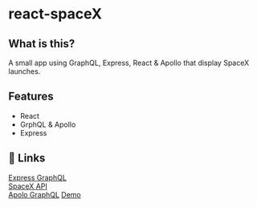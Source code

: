 # react-spaceX

## What is this?

A small app using GraphQL, Express, React & Apollo that display SpaceX launches.

## Features

- React <br />
- GrphQL & Apollo <br />
- Express

## 💫 Links

[Express GraphQL](https://github.com/graphql/express-graphql) <br />
[SpaceX API](https://github.com/r-spacex/SpaceX-API) <br />
[Apolo GraphQL](https://www.apollographql.com/docs/react/)
[Demo](https://react-spacex-90.herokuapp.com/)
